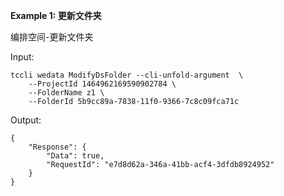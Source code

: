 **Example 1: 更新文件夹**

编排空间-更新文件夹

Input: 

```
tccli wedata ModifyDsFolder --cli-unfold-argument  \
    --ProjectId 1464962169590902784 \
    --FolderName z1 \
    --FolderId 5b9cc89a-7838-11f0-9366-7c8c09fca71c
```

Output: 
```
{
    "Response": {
        "Data": true,
        "RequestId": "e7d8d62a-346a-41bb-acf4-3dfdb8924952"
    }
}
```

